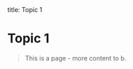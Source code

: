 <frontmatter>
  title: Topic 1
</frontmatter>

<br>

# Topic 1

> This is a page - more content to b.
